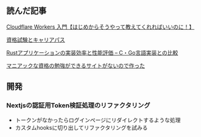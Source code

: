 ## 読んだ記事
[Cloudflare Workers 入門【はじめからそうやって教えてくれればいいのに！】](https://zenn.dev/ak/articles/a2bd28a258b615)

[資格試験とキャリアパス]()

[Rustアプリケーションの実装効率と性能評価 – C・Go言語実装との比較](https://zenn.dev/cybergarage/articles/1ac3e558a90fd7)

[マニアックな資格の勉強ができるサイトがないので作った](https://zenn.dev/oumugai/articles/56229237ab5cab)

## 開発
### Nextjsの認証用Token検証処理のリファクタリング
- トークンがなかったらログインページにリダイレクトするような処理
- カスタムhooksに切り出してリファクタリングを試みる

